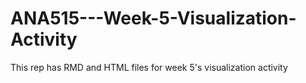 # ANA515---Week-5-Visualization-Activity
This rep has RMD and HTML files for week 5's visualization activity
